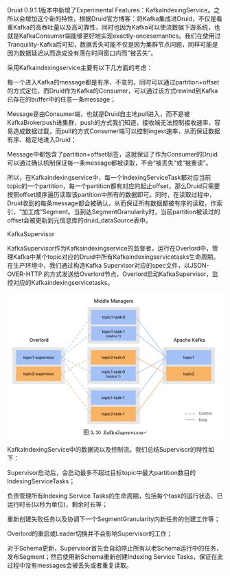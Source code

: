 Druid 0.9.1.1版本中新增了Experimental Features：KafkaIndexingService。之所以会增加这个新的特性，根据Druid官方博客：将Kafka集成进Druid，不仅是看重Kafka的高吞吐量以及高可靠性，同时也因为Kafka可以使流数据下游系统，也就是KafkaConsumer端能够更好地实现exactly-oncesemantics。我们在使用过Tranquility-Kafka后可知，数据丢失可能不仅是因为集群节点问题，同样可能是因为数据延迟从而造成没有落在时间窗口内而“被丢失”。

采用Kafkaindexingservice主要有以下几方面的考虑：

每一个进入Kafka的message都是有序、不变的，同时可以通过partition+offset的方式定位，而Druid作为Kafka的Consumer，可以通过该方式rewind到Kafka已存在的buffer中的任意一条message；

Message是由Consumer端，也就是Druid自主地pull进入，而不是被KafkaBrokerpush进集群，push的方式我们知道，接收端无法控制接收速率，容易造成数据过载，而pull的方式Consumer端可以控制ingest速率，从而保证数据有序、稳定地进入Druid；

Message中都包含了partition+offset标签，这就保证了作为Consumer的Druid可以通过确认机制保证每一条message都被读取，不会“被丢失”或“被重读”。

所以，在Kafkaindexingservice中，每一个IndexingServiceTask都对应当前topic的一个partition，每一个partition都有对应的起止offset，那么Druid只需要按照offset顺序遍历读取该partition中所有的数据即可。同时，在读取过程中，Druid收到的每条message都会被确认，从而保证所有数据都被有序的读取，作索引，“加工成”Segment。当到达SegmentGranularity时，当前partition被读过的offset会被更新到元信息库的druid\_dataSource表中。

KafkaSupervisor

KafkaSupervisor作为Kafkaindexingservice的监督者，运行在Overlord中，管理Kafka中某个topic对应的Druid中所有Kafkaindexingservicetasks生命周期。在生产环境中，我们通过构造Kafka Supervisor对应的spec文件，以JSON-OVER-HTTP 的方式发送给Overlord节点，Overlord启动KafkaSupervisor，监控对应的Kafkaindexingservicetasks。

![](/assets/kafkasupervisor.png)

KafkaIndexingService中的数据流以及控制流。我们总结Supervisor的特性如下：



Supervisor启动后，会启动最多不超过目标topic中最大partition数目的IndexingServiceTasks；



负责管理所有Indexing Service Tasks的生命周期，包括每个task的运行状态、已运行时长\(以秒为单位\)，剩余时长等；



重新创建失败任务以及协调下一个SegmentGranularity内新任务的创建工作等；



Overlord的重启或Leader切换并不会影响Supervisor的工作；



对于Schema更新，Supervisor首先会自动停止所有以老Schema运行中的任务，发布Segment；然后使用新Schema重新创建Indexing Service Tasks，保证在此过程中没有messages会被丢失或者重复读取。

